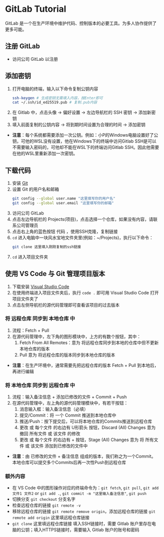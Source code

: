 # GitLab Tutorial
GitLab 是一个在生产环境中维护代码、控制版本的必要工具。为多人协作提供了更多可能。
## 注册 GitLab
- 访问公司 GitLab 以注册

## 添加密钥
1. 打开电脑的终端，输入以下命令复制公钥内容 
    ```bash
    ssh-keygen # 生成密钥无需填入内容，按Enter即可
    cat ~/.ssh/id_ed25519.pub # 复制.pub内容
    ```
2. 在 Gitlab 中，点击头像 -> 偏好设置 -> 左边导航栏的 SSH 密钥 -> 添加新密钥
3. 填入前面复制的公钥内容 -> 将到期时间设置为合理的时间 -> 添加密钥
- **注意**：每个系统都需要添加一次公钥。例如：小P的Windows电脑设置好了公钥，可他的WSL没有设置，他在Windows下的终端中访问Gitlab SSH是可以不需要输入密码的，可他却不能在WSL下的终端访问Gitlab SSH。因此他需要在他的WSL里重新添加一次密钥。

## 下载代码
1. 安装 [Git](https://git-scm.com/)
2. 设置 Git 的用户名和邮箱
    ```bash
    git config --global user.name "这里填写你的用户名"
    git config --global user.email "这里填写你的邮箱"
    ```
3. 访问公司 GitLab 
4. 点击左边导航栏的 Projects(项目)，点击选择一个仓库，如果没有内容，请联系公司管理员
5. 点击右上角的蓝色按钮 代码 ，使用SSH克隆，复制链接
6. `cd` 进入电脑中一块风水宝地文件夹里(例如：~/Projects)，执行以下命令：
    ```bash
    git clone 这里填入刚刚复制的ssh链接
    ```
7. `cd` 进入项目文件夹

## 使用 VS Code 与 Git 管理项目版本
1. 下载安装 [Visual Studio Code](https://code.visualstudio.com/)
2. 在使用终端进入项目文件夹后，执行 `code .` 即可用 Visual Studio Code 打开项目文件夹了
3. 点击左侧导航栏的源代码管理即可查看该项目的过去版本

### 将 远程仓库 同步到 本地仓库 中
1. 流程：Fetch + Pull
2. 在源代码管理中，左下角的图形模块中，上方的有数个按钮，其中：
    1. Fetch From All Remotes：意为 将远程仓库同步到本地的仓库中但不更新本地仓库的版本
    2. Pull 意为 将远程仓库的版本同步到本地仓库的版本
- **注意**：在生产环境中，通常需要先把远程仓库的版本 Fetch + Pull 到本地后，再进行编辑
### 将 本地仓库 同步到 远程仓库 中
1. 流程：输入备注信息 + 添加已修改的文件 + Commit  + Push
2. 在源代码管理中，左上角的源代码管理模块中，有若干按钮：
    1. 消息输入框：输入备注信息（必填）
    2. 提交/Commit：将 一个 Commit 推送到本地仓库中
    3. 推送/Push：按下提交后，可以将本地仓库的Commits推送到远程仓库
    4. 更改 或 每个文件 的右边有 U形箭头 按钮，Discard (All) Changes 意为 撤回 所有文件 或 该文件 的修改
    5. 更改 或 每个文件 的右边有 + 按钮，Stage (All) Changes 意为 将 所有文件 或 该文件 添加到已修改的文件中
- **注意**：由 已修改的文件 + 备注信息 组成的版本，我们称之为一个Commit。本地仓库可以提交多个Commits后再一次性Push到远程仓库

### 额外内容
- 在 VS Code 中的图形操作对应的终端命令为：`git fetch`, `git pull`, `git add 文件1 文件2` or `git add .`, `git commit -m "这里输入备注信息"`, `git push`
- 切换分支 `git checkout` 分支名字
- 检查远程仓库的链接 `git remote -v`
- 移除远程仓库的链接 `git remote remove origin`，添加远程仓库的链接 `git remote add origin` 这里填远程仓库链接
- `git clone` 这里填远程仓库链接 填入SSH链接时，需要 Gitlab 账户里存在电脑的公钥；填入HTTPS链接时，需要输入 Gitlab 账户的账号和密码